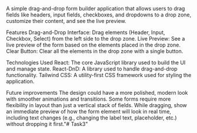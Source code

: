 A simple drag-and-drop form builder application that allows users to drag fields like headers, input fields, checkboxes, and dropdowns to a drop zone, customize their content, and see the live preview.

Features
Drag-and-Drop Interface: Drag elements (Header, Input, Checkbox, Select) from the left side to the drop zone.
Live Preview: See a live preview of the form based on the elements placed in the drop zone.
Clear Button: Clear all the elements in the drop zone with a single button.

Technologies Used
React: The core JavaScript library used to build the UI and manage state.
React-DnD: A library used to handle drag-and-drop functionality.
Tailwind CSS: A utility-first CSS framework used for styling the application.

Future improvements
The design could have a more polished, modern look with smoother animations and transitions.
Some forms require more flexibility in layout than just a vertical stack of fields.
While dragging, show an immediate preview of how the form element will look in real time, including text changes (e.g., changing the label text, placeholder, etc.) without dropping it first."# Task3" 
